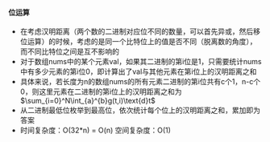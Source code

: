 #### 位运算
* 在考虑汉明距离（两个数的二进制对应位不同的数量，可以首先异或，然后移位运算）的时候，考虑的是同一个比特位上的值是否不同（脱离数的角度），而不同比特位之间是互不影响的
* 对于数组nums中的某个元素val，如果其二进制的第i位是1，只需要统计nums中有多少元素的第i位0，即计算出了val与其他元素在第i位上的汉明距离之和
* 具体来说，若长度为n的数组nums的所有元素二进制的第i位共有c个1，n-c个0，则这里元素在二进制的第i位上的汉明距离之和为$\sum_{i=0}^N\int_{a}^{b}g(t,i)\text{d}t$
* 从二进制最低位枚举到最高位，依次统计每个位上的汉明距离之和，累加即为答案
* 时间复杂度：O(32\*n) = O(n) 空间复杂度：O(1)
